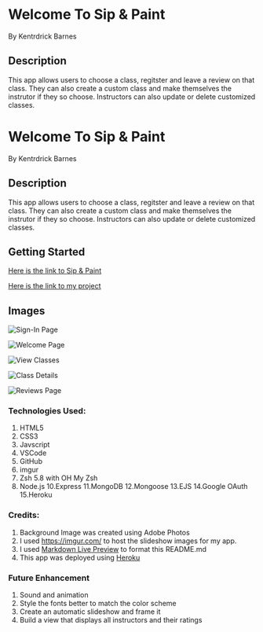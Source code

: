 # Welcome To Sip & Paint
By Kentrdrick Barnes

## Description
This app allows users to choose a class, regitster and leave a review on that class. They can also create a custom class and make themselves the instrutor if they so choose. Instructors can also update or delete customized classes.


# Welcome To Sip & Paint
By Kentrdrick Barnes

## Description
This app allows users to choose a class, regitster and leave a review on that class. They can also create a custom class and make themselves the instrutor if they so choose. Instructors can also update or delete customized classes.


## Getting Started
[Here is the link to Sip & Paint ](https://sip-paint.herokuapp.com/)

[Here is the link to my project](https://github.com/kbarne12/sip-paint.git)

## Images
![Sign-In Page](https://i.imgur.com/InoiKYx.png)

![Welcome Page](https://i.imgur.com/KlendNA.png)

![View Classes](https://i.imgur.com/2xIK9zv.png)

![Class Details](https://i.imgur.com/VoqfBYK.png)

![Reviews Page](https://i.imgur.com/k1E2qGH.png)

### Technologies Used: 
1. HTML5
2. CSS3
3. Javscript
4. VSCode
6. GitHub
7. imgur
8. Zsh 5.8 with OH My Zsh
9. Node.js
10.Express
11.MongoDB
12.Mongoose
13.EJS
14.Google OAuth
15.Heroku

   
### Credits:
1. Background Image was created using Adobe Photos 
2. I used https://imgur.com/ to host the slideshow images for my app. 
3. I used  [Markdown Live Preview](https://markdownlivepreview.com/) to format this README.md
4. This app was deployed using [Heroku](https://heroku.com)


### Future Enhancement
1. Sound and animation
2. Style the fonts better to match the color scheme
3. Create an automatic slideshow and frame it
4. Build a view that displays all instructors and their ratings